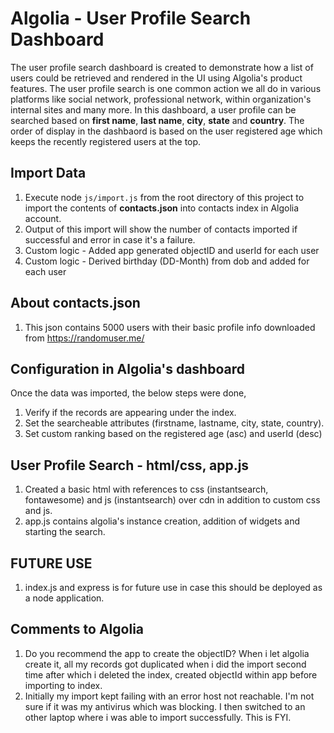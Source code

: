# Algolia - User Profile Search Dashboard
The user profile search dashboard is created to demonstrate how a list of users could be retrieved and rendered in the UI using Algolia's product features.
The user profile search is one common action we all do in various platforms like social network, professional network, within organization's internal sites and many more.
In this dashboard, a user profile can be searched based on **first name**, **last name**, **city**, **state** and **country**.
The order of display in the dashbaord is based on the user registered age which keeps the recently registered users at the top.


## Import Data
1. Execute node `js/import.js` from the root directory of this project to import the contents of **contacts.json** into contacts index in Algolia account.
2. Output of this import will show the number of contacts imported if successful and error in case it's a failure.
3. Custom logic - Added app generated objectID and userId for each user
4. Custom logic - Derived birthday (DD-Month) from dob and added for each user


## About contacts.json
1. This json contains 5000 users with their basic profile info downloaded from https://randomuser.me/


## Configuration in Algolia's dashboard
Once the data was imported, the below steps were done,
1. Verify if the records are appearing under the index.
2. Set the searcheable attributes (firstname, lastname, city, state, country).
3. Set custom ranking based on the registered age (asc) and userId (desc)


## User Profile Search - html/css, app.js
1. Created a basic html with references to css (instantsearch, fontawesome) and js (instantsearch) over cdn in addition to custom css and js.
2. app.js contains algolia's instance creation, addition of widgets and starting the search.


## FUTURE USE
1. index.js and express is for future use in case this should be deployed as a node application.


## Comments to Algolia
1. Do you recommend the app to create the objectID? When i let algolia create it, all my records got duplicated when i did the import second time after which i deleted the index, created objectId within app before importing to index.
2. Initially my import kept failing with an error host not reachable. I'm not sure if it was my antivirus which was blocking. I then switched to an other laptop where i was able to import successfully. This is FYI.